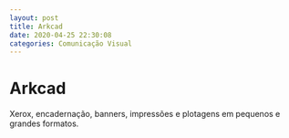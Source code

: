 ```yaml
---
layout: post
title: Arkcad 
date: 2020-04-25 22:30:08 
categories: Comunicação Visual
---
```


# Arkcad 

Xerox, encadernação, banners,  impressões e plotagens em pequenos e grandes formatos. 
